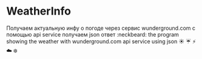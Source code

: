 # WeatherInfo
Получаем актуальную инфу о погоде через сервис wunderground.com с помощью api service получаем json ответ :neckbeard:
the program showing the weather with wunderground.com api service using json  :sunny: :umbrella: :zap: :cloud: :snowflake:
